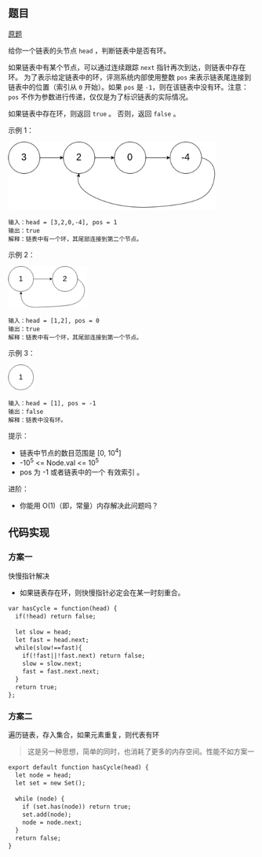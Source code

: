 ## 题目

[原题](https://leetcode-cn.com/problems/linked-list-cycle/)

给你一个链表的头节点 `head` ，判断链表中是否有环。

如果链表中有某个节点，可以通过连续跟踪 `next` 指针再次到达，则链表中存在环。 为了表示给定链表中的环，评测系统内部使用整数 `pos` 来表示链表尾连接到链表中的位置（索引从 `0` 开始）。如果 `pos` 是 `-1`，则在该链表中没有环。注意：`pos` 不作为参数进行传递，仅仅是为了标识链表的实际情况。

如果链表中存在环，则返回 `true` 。 否则，返回 `false` 。

 

示例 1：

<img src="141. 环形链表.assets/01.png" alt="01" style="zoom:80%;" />

```
输入：head = [3,2,0,-4], pos = 1
输出：true
解释：链表中有一个环，其尾部连接到第二个节点。
```

示例 2：

<img src="141. 环形链表.assets/02.png" alt="02" style="zoom:80%;" />

```
输入：head = [1,2], pos = 0
输出：true
解释：链表中有一个环，其尾部连接到第一个节点。
```

示例 3：

<img src="141. 环形链表.assets/03.png" alt="03" style="zoom:80%;" />

```
输入：head = [1], pos = -1
输出：false
解释：链表中没有环。
```


提示：

* 链表中节点的数目范围是 [0, 10<sup>4</sup>]
* -10<sup>5</sup> <= Node.val <= 10<sup>5</sup>
* pos 为 -1 或者链表中的一个 有效索引 。

进阶：

* 你能用 O(1)（即，常量）内存解决此问题吗？



## 代码实现

### 方案一

快慢指针解决

* 如果链表存在环，则快慢指针必定会在某一时刻重合。

```
var hasCycle = function(head) {
  if(!head) return false;
  
  let slow = head;
  let fast = head.next;
  while(slow!==fast){
    if(!fast||!fast.next) return false;
    slow = slow.next;
    fast = fast.next.next;
  }
  return true;
};
```

### 方案二

遍历链表，存入集合，如果元素重复，则代表有环

>这是另一种思想，简单的同时，也消耗了更多的内存空间。性能不如方案一

```
export default function hasCycle(head) {
  let node = head;
  let set = new Set();

  while (node) {
    if (set.has(node)) return true;
    set.add(node);
    node = node.next;
  }
  return false;
}
```

